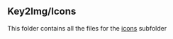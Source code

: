 ## Key2Img/Icons

This folder contains all the files for the [icons](https://key2img.ml/icons) subfolder
